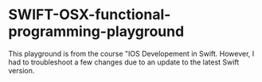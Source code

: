 # SWIFT-OSX-functional-programming-playground
This playground is from the course "IOS Developement in Swift. However, I had to troubleshoot a few changes due to an update to the latest Swift version.
